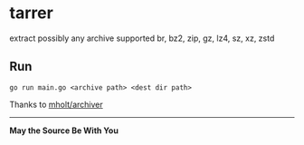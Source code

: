 # tarrer

extract possibly any archive supported br, bz2, zip, gz, lz4, sz, xz, zstd

## Run

`go run main.go <archive path> <dest dir path>`

Thanks to [mholt/archiver](https://github.com/mholt/archiver)

---

**May the Source Be With You**

